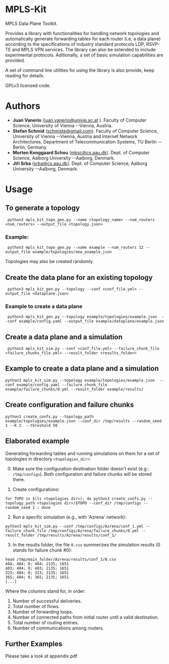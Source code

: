 <!-- I just looked at the github - seems that the README file is broken little bit
(see Elaborated example) and there are a few grammar mistakes in the intro.
For citing purposes, maybe you can add a list of contributors to the
project as well? -->


# MPLS-Kit

MPLS Data Plane Toolkit.


Provides a library with functionalities for handling network topologies and automatically generate forwarding tables for each router (i.e, a data plane) according to the specifications of industry standard protocols LDP, RSVP-TE and MPLS VPN services. The library can also be extended to include experimental protocols. Aditionally, a set of basic simulation capabilities are provided.

A set of command line utilities for using the library is also provide, keep reading for details.

GPLv3 licensed code.

# Authors
 - **Juan Vanerio** (juan.vanerio@univie.ac.at ). Faculty of Computer Science, University of Vienna --Vienna, Austria.
 - **Stefan Schmid**  (schmiste@gmail.com). Faculty of Computer Science, University of Vienna --Vienna, Austria and Internet Network Architectures, Department of Telecommunication Systems, TU Berlin -- Berlin, Germany.
 - **Morten Konggaard Schou** (mksc@cs.aau.dk).  Dept. of Computer Science,  Aalborg University --Aalborg, Denmark.
 - **Jiří Srba** (srba@cs.aau.dk).  Dept. of Computer Science,  Aalborg University --Aalborg, Denmark.

# Usage

## To generate a topology
```
 python3 mpls_kit_topo_gen.py --name <topology_name> --num_routers <num_routers> --output_file <topology.json>
```

### Example:
```
 python3 mpls_kit_topo_gen.py --name example --num_routers 12 --output_file example/topologies/new_example.json
```
Topologies may also be created randomly.

## Create the data plane for an existing topology
```
 python3 mpls_kit_gen.py --topology --conf <conf_file.yml> --output_file <dataplane.json>
```

### Example to create a data plane
```
 python3 mpls_kit_gen.py --topology example/topologies/example.json  --conf example/config.yaml --output_file example/dataplane/example.json
```

## Create a data plane and a simulation
```
 python3 mpls_kit_sim.py --conf <conf_file.yml> --failure_chunk_file <failure_chunks_file.yml> --result_folder <results_folder>
```

## Example to create a data plane and a simulation
```
python3 mpls_kit_sim.py --topology example/topologies/example.json  --conf example/config.yaml --failure_chunk_file example/failure_chunks/0.yml --result_folder example/results/
```

## Create configuration and failure chunks
```
python3 create_confs.py --topology_path example/topologies/example.json --conf_dir /tmp/results --random_seed 1 --K 2  --threshold 50
```

## Elaborated example
Generating forwarding tables and running simulations on them for a set of topologies in directory `<topologies_dir>`:

0. Make sure the configuration destination folder doesn't exist (e.g.: `/tmp/configs`). Both configuration and failure chunks will be stored there.

1.  Create configurations:
```
for TOPO in $(ls <topologies dir>); do python3 create_confs.py --topology_path <topologies dir>/$TOPO --conf_dir /tmp/configs --random_seed 1 ; done
```

2.  Run a specific simulation (e.g., with 'Azrena' network):
```
python3 mpls_kit_sim.py --conf /tmp/configs/Azrena/conf_1.yml --failure_chunk_file /tmp/configs/Azrena/failure_chunks/0.yml --result_folder /tmp/results/Azrena/results/conf_1/
```

3. In the results folder, the file `0.csv` summerizes the simulation results  (0 stands for failure chunk \#0):
```
head /tmp/main_folder/Azrena/results/conf_1/0.csv
484; 484; 0; 484; 2135; 1651
403; 484; 0; 403; 2135; 1651
323; 484; 0; 323; 2135; 1651
365; 484; 0; 365; 2135; 1651
[...]
```
Where the columns stand for, in order:
  1. Number of successful deliveries.
  2. Total number of flows.
  3. Number of forwarding loops.
  4. Number of connected paths from initial router until a valid destination.
  5. Total number of routing entries.
  6. Number of communications among routers.

## Further Examples
Please take a look at appendix.pdf
